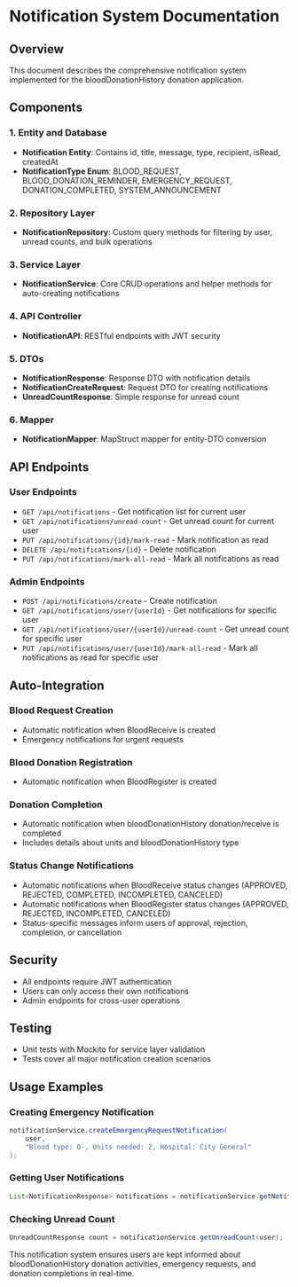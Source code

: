 # Notification System Documentation

## Overview
This document describes the comprehensive notification system implemented for the bloodDonationHistory donation application.

## Components

### 1. Entity and Database
- **Notification Entity**: Contains id, title, message, type, recipient, isRead, createdAt
- **NotificationType Enum**: BLOOD_REQUEST, BLOOD_DONATION_REMINDER, EMERGENCY_REQUEST, DONATION_COMPLETED, SYSTEM_ANNOUNCEMENT

### 2. Repository Layer
- **NotificationRepository**: Custom query methods for filtering by user, unread counts, and bulk operations

### 3. Service Layer
- **NotificationService**: Core CRUD operations and helper methods for auto-creating notifications

### 4. API Controller
- **NotificationAPI**: RESTful endpoints with JWT security

### 5. DTOs
- **NotificationResponse**: Response DTO with notification details
- **NotificationCreateRequest**: Request DTO for creating notifications
- **UnreadCountResponse**: Simple response for unread count

### 6. Mapper
- **NotificationMapper**: MapStruct mapper for entity-DTO conversion

## API Endpoints

### User Endpoints
- `GET /api/notifications` - Get notification list for current user
- `GET /api/notifications/unread-count` - Get unread count for current user
- `PUT /api/notifications/{id}/mark-read` - Mark notification as read
- `DELETE /api/notifications/{id}` - Delete notification
- `PUT /api/notifications/mark-all-read` - Mark all notifications as read

### Admin Endpoints
- `POST /api/notifications/create` - Create notification
- `GET /api/notifications/user/{userId}` - Get notifications for specific user
- `GET /api/notifications/user/{userId}/unread-count` - Get unread count for specific user
- `PUT /api/notifications/user/{userId}/mark-all-read` - Mark all notifications as read for specific user

## Auto-Integration

### Blood Request Creation
- Automatic notification when BloodReceive is created
- Emergency notifications for urgent requests

### Blood Donation Registration
- Automatic notification when BloodRegister is created

### Donation Completion
- Automatic notification when bloodDonationHistory donation/receive is completed
- Includes details about units and bloodDonationHistory type

### Status Change Notifications
- Automatic notifications when BloodReceive status changes (APPROVED, REJECTED, COMPLETED, INCOMPLETED, CANCELED)
- Automatic notifications when BloodRegister status changes (APPROVED, REJECTED, INCOMPLETED, CANCELED)
- Status-specific messages inform users of approval, rejection, completion, or cancellation

## Security
- All endpoints require JWT authentication
- Users can only access their own notifications
- Admin endpoints for cross-user operations

## Testing
- Unit tests with Mockito for service layer validation
- Tests cover all major notification creation scenarios

## Usage Examples

### Creating Emergency Notification
```java
notificationService.createEmergencyRequestNotification(
    user, 
    "Blood type: O-, Units needed: 2, Hospital: City General"
);
```

### Getting User Notifications
```java
List<NotificationResponse> notifications = notificationService.getNotificationsByUser(user);
```

### Checking Unread Count
```java
UnreadCountResponse count = notificationService.getUnreadCount(user);
```

This notification system ensures users are kept informed about bloodDonationHistory donation activities, emergency requests, and donation completions in real-time.